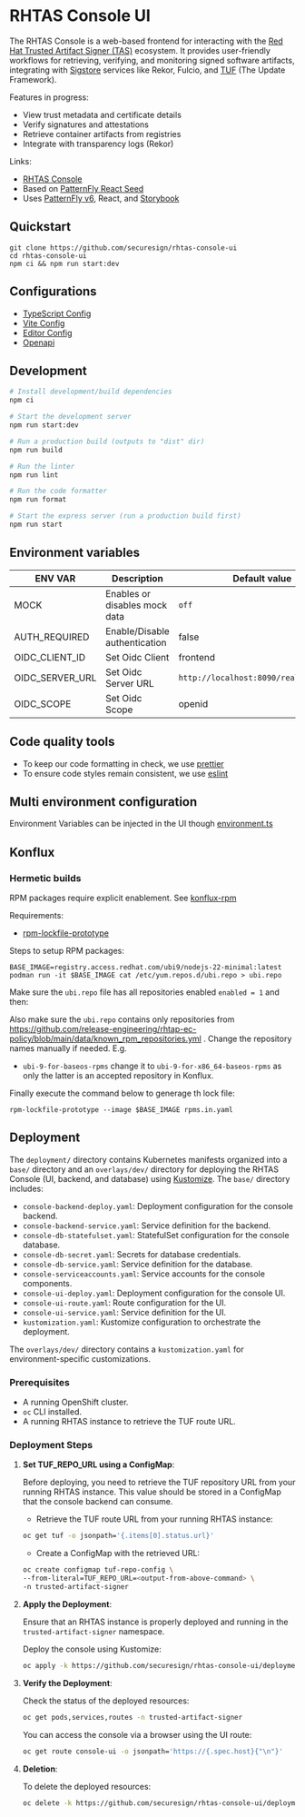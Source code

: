 # RHTAS Console UI

The RHTAS Console is a web-based frontend for interacting with the [Red Hat Trusted Artifact Signer (TAS)](https://developers.redhat.com/products/trusted-artifact-signer/overview) ecosystem. It provides user-friendly workflows for retrieving, verifying, and monitoring signed software artifacts, integrating with [Sigstore](https://www.sigstore.dev/) services like Rekor, Fulcio, and [TUF](https://theupdateframework.io/) (The Update Framework).

Features in progress:

- View trust metadata and certificate details
- Verify signatures and attestations
- Retrieve container artifacts from registries
- Integrate with transparency logs (Rekor)

Links:

- [RHTAS Console](https://github.com/securesign/rhtas-console)
- Based on [PatternFly React Seed](https://github.com/patternfly/patternfly-react-seed)
- Uses [PatternFly v6](https://www.patternfly.org/), React, and [Storybook](https://storybook.js.org/)

## Quickstart

```
git clone https://github.com/securesign/rhtas-console-ui
cd rhtas-console-ui
npm ci && npm run start:dev
```

## Configurations

- [TypeScript Config](./client/tsconfig.app.json)
- [Vite Config](./client/vite.config.ts)
- [Editor Config](./.editorconfig)
- [Openapi](./client/openapi/console.yaml)

## Development

```bash
# Install development/build dependencies
npm ci

# Start the development server
npm run start:dev

# Run a production build (outputs to "dist" dir)
npm run build

# Run the linter
npm run lint

# Run the code formatter
npm run format

# Start the express server (run a production build first)
npm run start
```

## Environment variables

| ENV VAR         | Description                   | Default value                          |
| --------------- | ----------------------------- | -------------------------------------- |
| MOCK            | Enables or disables mock data | `off`                                  |
| AUTH_REQUIRED   | Enable/Disable authentication | false                                  |
| OIDC_CLIENT_ID  | Set Oidc Client               | frontend                               |
| OIDC_SERVER_URL | Set Oidc Server URL           | `http://localhost:8090/realms/console` |
| OIDC_SCOPE      | Set Oidc Scope                | openid                                 |

## Code quality tools

- To keep our code formatting in check, we use [prettier](https://github.com/prettier/prettier)
- To ensure code styles remain consistent, we use [eslint](https://eslint.org/)

## Multi environment configuration

Environment Variables can be injected in the UI though [environment.ts](./common/src/environment.ts)

## Konflux

### Hermetic builds

RPM packages require explicit enablement. See [konflux-rpm ](https://konflux-ci.dev/docs/building/prefetching-dependencies/#rpm)

Requirements:

- [rpm-lockfile-prototype](https://github.com/konflux-ci/rpm-lockfile-prototype?tab=readme-ov-file#installation)

Steps to setup RPM packages:

```
BASE_IMAGE=registry.access.redhat.com/ubi9/nodejs-22-minimal:latest
podman run -it $BASE_IMAGE cat /etc/yum.repos.d/ubi.repo > ubi.repo
```

Make sure the `ubi.repo` file has all repositories enabled `enabled = 1` and then:

Also make sure the `ubi.repo` contains only repositories from https://github.com/release-engineering/rhtap-ec-policy/blob/main/data/known_rpm_repositories.yml . Change the repository names manually if needed. E.g. 

- `ubi-9-for-baseos-rpms` change it to `ubi-9-for-x86_64-baseos-rpms` as only the latter is an accepted repository in Konflux.

Finally execute the command below to generage th lock file:

```
rpm-lockfile-prototype --image $BASE_IMAGE rpms.in.yaml
```

## Deployment

The `deployment/` directory contains Kubernetes manifests organized into a `base/` directory and an `overlays/dev/` directory for deploying the RHTAS Console (UI, backend, and database) using [Kustomize](https://kustomize.io/). The `base/` directory includes:

- `console-backend-deploy.yaml`: Deployment configuration for the console backend.
- `console-backend-service.yaml`: Service definition for the backend.
- `console-db-statefulset.yaml`: StatefulSet configuration for the console database.
- `console-db-secret.yaml`: Secrets for database credentials.
- `console-db-service.yaml`: Service definition for the database.
- `console-serviceaccounts.yaml`: Service accounts for the console components.
- `console-ui-deploy.yaml`: Deployment configuration for the console UI.
- `console-ui-route.yaml`: Route configuration for the UI.
- `console-ui-service.yaml`: Service definition for the UI.
- `kustomization.yaml`: Kustomize configuration to orchestrate the deployment.

The `overlays/dev/` directory contains a `kustomization.yaml` for environment-specific customizations.

### Prerequisites

- A running OpenShift cluster.
- `oc` CLI installed.
- A running RHTAS instance to retrieve the TUF route URL.

### Deployment Steps

1. **Set TUF_REPO_URL using a ConfigMap**:

   Before deploying, you need to retrieve the TUF repository URL from your running RHTAS instance. This value should be stored in a ConfigMap that the console backend can consume.
  
   * Retrieve the TUF route URL from your running RHTAS instance:
   ```bash
   oc get tuf -o jsonpath='{.items[0].status.url}'
   ```
   
   * Create a ConfigMap with the retrieved URL:
   ```bash
   oc create configmap tuf-repo-config \
   --from-literal=TUF_REPO_URL=<output-from-above-command> \
   -n trusted-artifact-signer
   ```

2. **Apply the Deployment**:

   Ensure that an RHTAS instance is properly deployed and running in the `trusted-artifact-signer` namespace.

   Deploy the console using Kustomize:

   ```bash
   oc apply -k https://github.com/securesign/rhtas-console-ui/deployment/overlays/dev?ref=v0.1.0
   ```

4. **Verify the Deployment**:

   Check the status of the deployed resources:

   ```bash
   oc get pods,services,routes -n trusted-artifact-signer
   ```

   You can access the console via a browser using the UI route:
   ```bash
   oc get route console-ui -o jsonpath='https://{.spec.host}{"\n"}'
   ```

5. **Deletion**:

   To delete the deployed resources:

   ```bash
   oc delete -k https://github.com/securesign/rhtas-console-ui/deployment/overlays/dev?ref=v0.1.0
   ```
